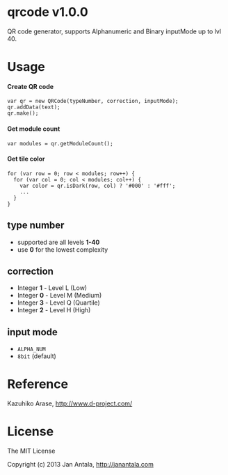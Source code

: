 # qrcode v1.0.0

QR code generator, supports Alphanumeric and Binary inputMode up to lvl 40.

# Usage

#### Create QR code
```
var qr = new QRCode(typeNumber, correction, inputMode);
qr.addData(text);
qr.make();
```

#### Get module count
```
var modules = qr.getModuleCount();
```

#### Get tile color
```
for (var row = 0; row < modules; row++) {
  for (var col = 0; col < modules; col++) {
    var color = qr.isDark(row, col) ? '#000' : '#fff';
    ...
  }
}
```

## type number
- supported are all levels **1-40**
- use **0** for the lowest complexity

## correction 
- Integer **1** - Level L (Low)
- Integer **0** - Level M (Medium)
- Integer **3** - Level Q (Quartile)
- Integer **2** - Level H (High)

## input mode 
- `ALPHA_NUM`
- `8bit` (default)

# Reference
Kazuhiko Arase, http://www.d-project.com/

# License

The MIT License

Copyright (c) 2013 Jan Antala, http://janantala.com
